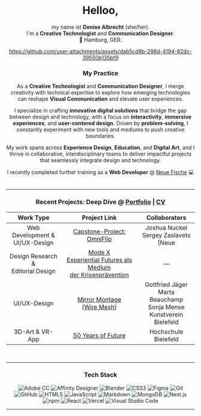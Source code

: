 <div align="center">
  
# Helloo,

my name ist **Denise Albrecht** (she/her). <br>
I'm a **Creative Technologist** and **Communication Designer**. <br>
:round_pushpin: Hamburg, GER. <br>

https://github.com/user-attachments/assets/dab5cd8b-298d-4194-82dc-39550b135bf9 

### My Practice

As a **Creative Technologist** and **Communication Designer**, I merge creativity with technical expertise 
to explore how emerging technologies can reshape **Visual Communication** and elevate user experiences.

I specialize in crafting **innovative digital solutions** that bridge the gap between design and technology, 
with a focus on **interactivity**, **immersive experiences**, and **user-centered design**. Driven by **problem-solving**, 
I constantly experiment with new tools and mediums to push creative boundaries.

My work spans across **Experience Design**, **Education**, and **Digital Art**, and I thrive in collaborative, 
interdisciplinary teams to deliver impactful projects that seamlessly integrate design and technology. 

I recently completed further training as a **Web Developer** @ [Neue Fische](https://www.neuefische.de/bootcamp/web-development) 💻 <br><br>

---

### Recent Projects: **Deep Dive** @ [Portfolio](https://www.denise-albrecht.de) | [CV](https://www.denise-albrecht.de/about) 

| Work Type                               | Project Link                                                                                                   | Collaborators                                          |
| :-------------------------------------: | :------------------------------------------------------------------------------------------------------------: | :---------------------------------------------: |
| Web Development & <br> UI/UX-Design          | [Capstone-Project: <br> OmniFlip](https://github.com/denoerss/capstone-project_omni-flip)                                                | Joshua Nuckel <br> Sergey Zaslavets <br> [Neue              |
| Design Research & <br> Editorial Design | [Mode X<br> Experiential Futures als Medium <br> der Krisenprävention](https://www.denise-albrecht.de/mode-x) | ––                                              |
| UI/UX-Design                            | [Mirror Montage <br> (Wire Mesh)](https://www.denise-albrecht.de/mirror-montage-wire-mesh)                     | Gottfried Jäger <br> Marta Beauchamp <br> Sonja Mense <br> Kunstverein Bielefeld  |
| 3D-Art & VR-App                         | [50 Years of Future](https://www.denise-albrecht.de/50-years-of-future)                                      |  Hochschule Bielefeld                         |

<br>

---

### Tech Stack
![Adobe CC](https://img.shields.io/badge/adobe-%23FF0000.svg?style=for-the-badge&logo=adobe&logoColor=white)
![Affinity Designer](https://img.shields.io/badge/affinity%20desginer-%231B72BE.svg?style=for-the-badge&logo=affinity-designer&logoColor=white)
![Blender](https://img.shields.io/badge/blender-%23F5792A.svg?style=for-the-badge&logo=blender&logoColor=white)
![CSS3](https://img.shields.io/badge/css3-%231572B6.svg?style=for-the-badge&logo=css3&logoColor=white)
![Figma](https://img.shields.io/badge/figma-%23F24E1E.svg?style=for-the-badge&logo=figma&logoColor=white)
![Git](https://img.shields.io/badge/Git-F05032.svg?style=for-the-badge&logo=Git&logoColor=white)
![GitHub](https://img.shields.io/badge/GitHub-181717.svg?style=for-the-badge&logo=GitHub&logoColor=white) 
![HTML5](https://img.shields.io/badge/html5-%23E34F26.svg?style=for-the-badge&logo=html5&logoColor=white)
![JavaScript](https://img.shields.io/badge/javascript-%23323330.svg?style=for-the-badge&logo=javascript&logoColor=%23F7DF1E)
![Markdown](https://img.shields.io/badge/Markdown-000000.svg?style=for-the-badge&logo=Markdown&logoColor=white)
![MongoDB](https://img.shields.io/badge/MongoDB-47A248.svg?style=for-the-badge&logo=MongoDB&logoColor=white)
![Next.js](https://img.shields.io/badge/Next.js-000000.svg?style=for-the-badge&logo=nextdotjs&logoColor=white)
![npm](https://img.shields.io/badge/npm-CB3837.svg?style=for-the-badge&logo=npm&logoColor=white) 
![React](https://img.shields.io/badge/React-61DAFB.svg?style=for-the-badge&logo=React&logoColor=black)
![Vercel](https://img.shields.io/badge/Vercel-000000.svg?style=for-the-badge&logo=Vercel&logoColor=white)
![Visual Studio Code]( 	https://img.shields.io/badge/Visual_Studio_Code-0078D4?style=for-the-badge&logo=visual%20studio%20code&logoColor=white)
<br>

---

</div>
